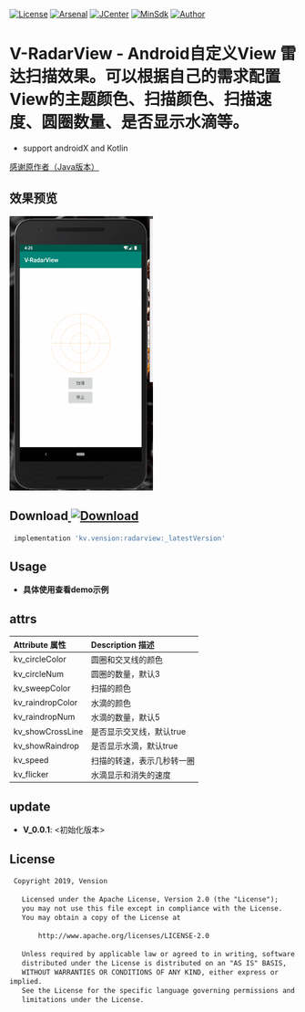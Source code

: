 [![License](https://img.shields.io/badge/License%20-Apache%202-337ab7.svg)](https://www.apache.org/licenses/LICENSE-2.0)
[![Arsenal](https://img.shields.io/badge/Arsenal%20-%20RadarView-4cae4c.svg)](https://android-arsenal.com/details/1/6001)
[![JCenter](https://api.bintray.com/packages/vension/maven/RadarView/images/download.svg)](https://bintray.com/vension/maven/RadarView/_latestVersion)
[![MinSdk](https://img.shields.io/badge/%20MinSdk%20-%2019%2B%20-f0ad4e.svg)](https://android-arsenal.com/api?level=19)
[![Author](https://img.shields.io/badge/Author-Vension-orange.svg?style=flat-square)](https://img.shields.io/badge/Author-Vension-orange.svg?style=flat-square)

# V-RadarView - Android自定义View 雷达扫描效果。可以根据自己的需求配置View的主题颜色、扫描颜色、扫描速度、圆圈数量、是否显示水滴等。
* support androidX and Kotlin

[感谢原作者（Java版本）](https://github.com/donkingliang/RadarView)

## 效果预览
<p>
    <img src="/GIF.gif" style="width: 50%;"/>
</p>

## Download[ ![Download](https://api.bintray.com/packages/vension/maven/RadarView/images/download.svg) ](https://bintray.com/vension/maven/RadarView/_latestVersion)
``` gradle
 implementation 'kv.vension:radarview:_latestVersion'
```

## Usage

* **具体使用查看demo示例**

## attrs

| Attribute 属性           | Description 描述 |
|:---				       |:---|
| kv_circleColor             | 圆圈和交叉线的颜色      |
| kv_circleNum             | 圆圈的数量，默认3         |
| kv_sweepColor           | 扫描的颜色    |
| kv_raindropColor           | 水滴的颜色   |
| kv_raindropNum            | 水滴的数量，默认5|
| kv_showCrossLine            | 是否显示交叉线，默认true |
| kv_showRaindrop           | 是否显示水滴，默认true |
| kv_speed              | 扫描的转速，表示几秒转一圈 |
| kv_flicker              | 水滴显示和消失的速度 |

## update
* **V_0.0.1**: <初始化版本>

## License
```
 Copyright 2019, Vension

   Licensed under the Apache License, Version 2.0 (the "License");
   you may not use this file except in compliance with the License.
   You may obtain a copy of the License at

       http://www.apache.org/licenses/LICENSE-2.0

   Unless required by applicable law or agreed to in writing, software
   distributed under the License is distributed on an "AS IS" BASIS,
   WITHOUT WARRANTIES OR CONDITIONS OF ANY KIND, either express or implied.
   See the License for the specific language governing permissions and
   limitations under the License.
```
